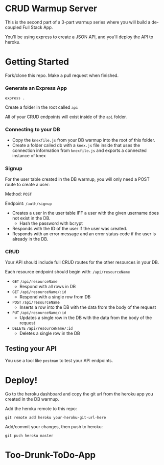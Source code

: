 
# CRUD Warmup Server

This is the second part of a 3-part warmup series where you will build a de-coupled Full Stack App.

You'll be using express to create a JSON API, and you'll deploy the API to heroku.

# Getting Started

Fork/clone this repo. Make a pull request when finished.

### Generate an Express App

```
express .
```

Create a folder in the root called `api`

All of your CRUD endpoints will exist inside of the `api` folder.

### Connecting to your DB

* Copy the `knexfile.js` from your DB warmup into the root of this folder.
* Create a folder called db with a `knex.js` file inside that uses the connection information from `knexfile.js` and exports a connected instance of knex

### Signup

For the user table created in the DB warmup, you will only need a POST route to create a user:

Method: `POST`

Endpoint: `/auth/signup`
* Creates a user in the user table IFF a user with the given username does not exist in the DB.
  * Hash the password with bcrypt
* Responds with the ID of the user if the user was created.
* Responds with an error message and an error status code if the user is already in the DB.

### CRUD

Your API should include full CRUD routes for the other resources in your DB.

Each resource endpoint should begin with: `/api/resourceName`

* `GET` `/api/resourceName`
  * Respond with all rows in DB
* `GET` `/api/resourceName/:id`
  * Respond with a single row from DB
* `POST` `/api/resourceName`
  * Inserts a row into the DB with the data from the body of the request
* `PUT` `/api/resourceName/:id`
  * Updates a single row in the DB with the data from the body of the request
* `DELETE` `/api/resourceName/:id`
  * Deletes a single row in the DB

## Testing your API

You use a tool like `postman` to test your API endpoints.

# Deploy!

Go to the heroku dashboard and copy the git url from the heroku app you created in the DB warmup.

Add the heroku remote to this repo:

`git remote add heroku your-heroku-git-url-here`

Add/commit your changes, then push to heroku:

`git push heroku master`

# Too-Drunk-ToDo-App

